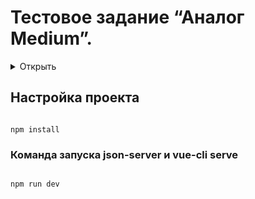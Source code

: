 # Тестовое задание “Аналог Medium”.

<details>
<summary>Открыть</summary>

## Аутентификация.

Реализовать прототип аутентификации используя логин и пароль из базы данных.

Форма аутентификации должна валидироваться перед отправкой запроса. Для прототипа логин производится на фронте, подразумевается что Вы получите пользователя по полю email, сверите пароли и если они совпадают то “залогините” пользователя опираясь на его role.

Также должен быть реализован выход пользователя.

### Не залогиненный пользователь.

Не залогиненый пользователь может лишь просматривать посты, он не может ни создавать новые, ни “хлопать” за существующие.

### Читатель (role: reader).

Читатель не может создавать и редактировать существующие посты, но может хлопать за существующие, количество хлопков по типу Medium, не ограничено.

### Писатель (role: writer).

Писатель может создавать, редактировать и удалять свои посты, но не может “хлопать”.

## UI/UX.

Требования к UI:

- Наличие пагинации, если постов больше 10.
- Наличие работоспособных кнопок для каждой роли.
- Отдельный экран для логина.
- Отдельный экран для создания / редактирования поста.

Значение кнопки хлопков должно изменяться без перезагрузки страницы.

## Стек.

Vue 3 (Pinia, Vue Router), json-server (либо аналогичный, важно чтобы он полностью покрывал api создаваемое json-server).

</details>

## Настройка проекта

```

npm install

```

### Команда запуска json-server и vue-cli serve

```

npm run dev

```
